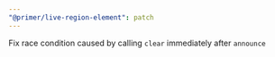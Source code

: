 ```yaml
---
"@primer/live-region-element": patch
---
```


Fix race condition caused by calling `clear` immediately after `announce`
